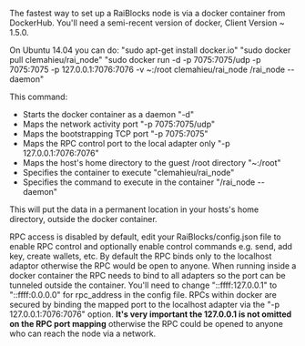 The fastest way to set up a RaiBlocks node is via a docker container from DockerHub.  You'll need a semi-recent version of docker, Client Version ~ 1.5.0.

On Ubuntu 14.04 you can do:
"sudo apt-get install docker.io"
"sudo docker pull clemahieu/rai_node"
"sudo docker run -d -p 7075:7075/udp -p 7075:7075 -p 127.0.0.1:7076:7076 -v ~:/root clemahieu/rai_node /rai_node --daemon"

This command:
* Starts the docker container as a daemon "-d"
* Maps the network activity port "-p 7075:7075/udp"
* Maps the bootstrapping TCP port "-p 7075:7075"
* Maps the RPC control port to the local adapter only "-p 127.0.0.1:7076:7076"
* Maps the host's home directory to the guest /root directory "~:/root"
* Specifies the container to execute "clemahieu/rai_node"
* Specifies the command to execute in the container "/rai_node --daemon"

This will put the data in a permanent location in your hosts's home directory, outside the docker container.

RPC access is disabled by default, edit your RaiBlocks/config.json file to enable RPC control and optionally enable control commands e.g. send, add key, create wallets, etc.  By default the RPC binds only to the localhost adaptor otherwise the RPC would be open to anyone.  When running inside a docker container the RPC needs to bind to all adapters so the port can be tunneled outside the container.  You'll need to change "::ffff:127.0.0.1" to "::ffff:0.0.0.0" for rpc_address in the config file.  RPCs within docker are secured by binding the mapped port to the localhost adapter via the "-p 127.0.0.1:7076:7076" option.  **It's very important the 127.0.0.1 is not omitted on the RPC port mapping** otherwise the RPC could be opened to anyone who can reach the node via a network.